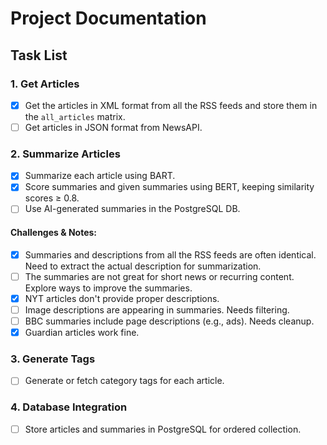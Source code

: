# Project Documentation

## Task List
### 1. Get Articles
- [x] Get the articles in XML format from all the RSS feeds and store them in the `all_articles` matrix.
- [ ] Get articles in JSON format from NewsAPI.

### 2. Summarize Articles
- [x] Summarize each article using BART.
- [x] Score summaries and given summaries using BERT, keeping similarity scores ≥ 0.8.
- [ ] Use AI-generated summaries in the PostgreSQL DB.

#### Challenges & Notes:
- [x] Summaries and descriptions from all the RSS feeds are often identical. Need to extract the actual description for summarization.
- [ ] The summaries are not great for short news or recurring content. Explore ways to improve the summaries.
- [x] NYT articles don't provide proper descriptions.
- [ ] Image descriptions are appearing in summaries. Needs filtering.
- [ ] BBC summaries include page descriptions (e.g., ads). Needs cleanup.
- [x] Guardian articles work fine.

### 3. Generate Tags
- [ ] Generate or fetch category tags for each article.

### 4. Database Integration
- [ ] Store articles and summaries in PostgreSQL for ordered collection.

